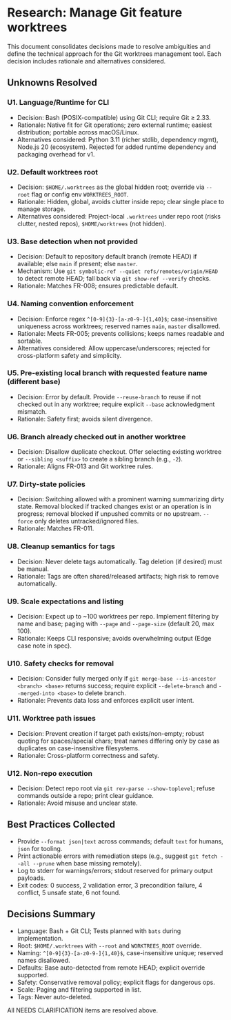 # Research: Manage Git feature worktrees

This document consolidates decisions made to resolve ambiguities and define the technical approach for the Git worktrees management tool. Each decision includes rationale and alternatives considered.

## Unknowns Resolved

### U1. Language/Runtime for CLI
- Decision: Bash (POSIX-compatible) using Git CLI; require Git ≥ 2.33.
- Rationale: Native fit for Git operations; zero external runtime; easiest distribution; portable across macOS/Linux.
- Alternatives considered: Python 3.11 (richer stdlib, dependency mgmt), Node.js 20 (ecosystem). Rejected for added runtime dependency and packaging overhead for v1.

### U2. Default worktrees root
- Decision: `$HOME/.worktrees` as the global hidden root; override via `--root` flag or config env `WORKTREES_ROOT`.
- Rationale: Hidden, global, avoids clutter inside repo; clear single place to manage storage.
- Alternatives considered: Project-local `.worktrees` under repo root (risks clutter, nested repos), `$HOME/worktrees` (not hidden).

### U3. Base detection when not provided
- Decision: Default to repository default branch (remote HEAD) if available; else `main` if present; else `master`.
- Mechanism: Use `git symbolic-ref --quiet refs/remotes/origin/HEAD` to detect remote HEAD; fall back via `git show-ref --verify` checks.
- Rationale: Matches FR-008; ensures predictable default.

### U4. Naming convention enforcement
- Decision: Enforce regex `^[0-9]{3}-[a-z0-9-]{1,40}$`; case-insensitive uniqueness across worktrees; reserved names `main`, `master` disallowed.
- Rationale: Meets FR-005; prevents collisions; keeps names readable and sortable.
- Alternatives considered: Allow uppercase/underscores; rejected for cross-platform safety and simplicity.

### U5. Pre-existing local branch with requested feature name (different base)
- Decision: Error by default. Provide `--reuse-branch` to reuse if not checked out in any worktree; require explicit `--base` acknowledgment mismatch.
- Rationale: Safety first; avoids silent divergence.

### U6. Branch already checked out in another worktree
- Decision: Disallow duplicate checkout. Offer selecting existing worktree or `--sibling <suffix>` to create a sibling branch (e.g., `-2`).
- Rationale: Aligns FR-013 and Git worktree rules.

### U7. Dirty-state policies
- Decision: Switching allowed with a prominent warning summarizing dirty state. Removal blocked if tracked changes exist or an operation is in progress; removal blocked if unpushed commits or no upstream. `--force` only deletes untracked/ignored files.
- Rationale: Matches FR-011.

### U8. Cleanup semantics for tags
- Decision: Never delete tags automatically. Tag deletion (if desired) must be manual.
- Rationale: Tags are often shared/released artifacts; high risk to remove automatically.

### U9. Scale expectations and listing
- Decision: Expect up to ~100 worktrees per repo. Implement filtering by name and base; paging with `--page` and `--page-size` (default 20, max 100).
- Rationale: Keeps CLI responsive; avoids overwhelming output (Edge case note in spec).

### U10. Safety checks for removal
- Decision: Consider fully merged only if `git merge-base --is-ancestor <branch> <base>` returns success; require explicit `--delete-branch` and `--merged-into <base>` to delete branch.
- Rationale: Prevents data loss and enforces explicit user intent.

### U11. Worktree path issues
- Decision: Prevent creation if target path exists/non-empty; robust quoting for spaces/special chars; treat names differing only by case as duplicates on case-insensitive filesystems.
- Rationale: Cross-platform correctness and safety.

### U12. Non-repo execution
- Decision: Detect repo root via `git rev-parse --show-toplevel`; refuse commands outside a repo; print clear guidance.
- Rationale: Avoid misuse and unclear state.

## Best Practices Collected
- Provide `--format json|text` across commands; default `text` for humans, `json` for tooling.
- Print actionable errors with remediation steps (e.g., suggest `git fetch --all --prune` when base missing remotely).
- Log to stderr for warnings/errors; stdout reserved for primary output payloads.
- Exit codes: 0 success, 2 validation error, 3 precondition failure, 4 conflict, 5 unsafe state, 6 not found.

## Decisions Summary
- Language: Bash + Git CLI; Tests planned with `bats` during implementation.
- Root: `$HOME/.worktrees` with `--root` and `WORKTREES_ROOT` override.
- Naming: `^[0-9]{3}-[a-z0-9-]{1,40}$`, case-insensitive unique; reserved names disallowed.
- Defaults: Base auto-detected from remote HEAD; explicit override supported.
- Safety: Conservative removal policy; explicit flags for dangerous ops.
- Scale: Paging and filtering supported in list.
- Tags: Never auto-deleted.

All NEEDS CLARIFICATION items are resolved above.


